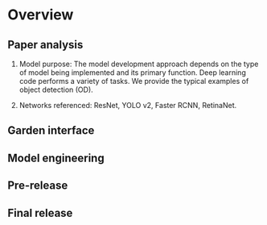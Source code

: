 Overview
======

Paper analysis
------
1. Model purpose: The model development approach depends on the type of model being implemented and its primary function. Deep learning code performs a variety of tasks. We provide the typical examples of object detection (OD). 

2. Networks referenced: ResNet, YOLO v2, Faster RCNN, RetinaNet. 

Garden interface
------



Model engineering
------




Pre-release
------



Final release
------